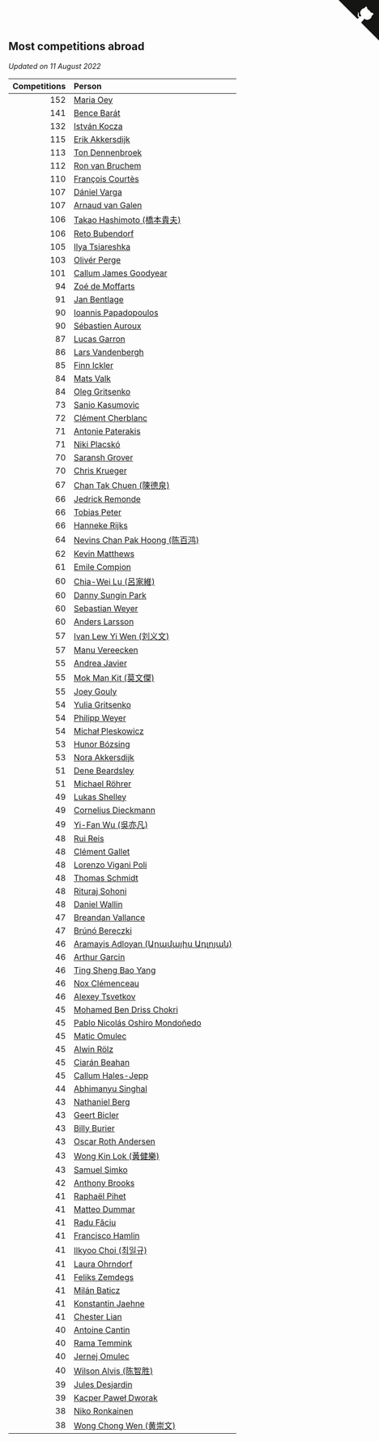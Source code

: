 ## Most competitions abroad

*Updated on 11 August 2022*

| Competitions | Person |
| ---: | :--- |
| 152 | [Maria Oey](https://www.worldcubeassociation.org/persons/2007OEYM01) |
| 141 | [Bence Barát](https://www.worldcubeassociation.org/persons/2008BARA01) |
| 132 | [István Kocza](https://www.worldcubeassociation.org/persons/2005KOCZ01) |
| 115 | [Erik Akkersdijk](https://www.worldcubeassociation.org/persons/2005AKKE01) |
| 113 | [Ton Dennenbroek](https://www.worldcubeassociation.org/persons/2003DENN01) |
| 112 | [Ron van Bruchem](https://www.worldcubeassociation.org/persons/2003BRUC01) |
| 110 | [François Courtès](https://www.worldcubeassociation.org/persons/2008COUR01) |
| 107 | [Dániel Varga](https://www.worldcubeassociation.org/persons/2008VARG01) |
| 107 | [Arnaud van Galen](https://www.worldcubeassociation.org/persons/2006GALE01) |
| 106 | [Takao Hashimoto (橋本貴夫)](https://www.worldcubeassociation.org/persons/2007HASH01) |
| 106 | [Reto Bubendorf](https://www.worldcubeassociation.org/persons/2012BUBE01) |
| 105 | [Ilya Tsiareshka](https://www.worldcubeassociation.org/persons/2012TERE01) |
| 103 | [Olivér Perge](https://www.worldcubeassociation.org/persons/2007PERG01) |
| 101 | [Callum James Goodyear](https://www.worldcubeassociation.org/persons/2012GOOD02) |
| 94 | [Zoé de Moffarts](https://www.worldcubeassociation.org/persons/2010MOFF02) |
| 91 | [Jan Bentlage](https://www.worldcubeassociation.org/persons/2010BENT01) |
| 90 | [Ioannis Papadopoulos](https://www.worldcubeassociation.org/persons/2013PAPA01) |
| 90 | [Sébastien Auroux](https://www.worldcubeassociation.org/persons/2008AURO01) |
| 87 | [Lucas Garron](https://www.worldcubeassociation.org/persons/2006GARR01) |
| 86 | [Lars Vandenbergh](https://www.worldcubeassociation.org/persons/2003VAND01) |
| 85 | [Finn Ickler](https://www.worldcubeassociation.org/persons/2012ICKL01) |
| 84 | [Mats Valk](https://www.worldcubeassociation.org/persons/2007VALK01) |
| 84 | [Oleg Gritsenko](https://www.worldcubeassociation.org/persons/2011GRIT01) |
| 73 | [Sanio Kasumovic](https://www.worldcubeassociation.org/persons/2009KASU01) |
| 72 | [Clément Cherblanc](https://www.worldcubeassociation.org/persons/2014CHER05) |
| 71 | [Antonie Paterakis](https://www.worldcubeassociation.org/persons/2012PATE01) |
| 71 | [Niki Placskó](https://www.worldcubeassociation.org/persons/2008PLAC01) |
| 70 | [Saransh Grover](https://www.worldcubeassociation.org/persons/2014GROV01) |
| 70 | [Chris Krueger](https://www.worldcubeassociation.org/persons/2006KRUE01) |
| 67 | [Chan Tak Chuen (陳德泉)](https://www.worldcubeassociation.org/persons/2007CHUE01) |
| 66 | [Jedrick Remonde](https://www.worldcubeassociation.org/persons/2008REMO01) |
| 66 | [Tobias Peter](https://www.worldcubeassociation.org/persons/2014PETE03) |
| 66 | [Hanneke Rijks](https://www.worldcubeassociation.org/persons/2008RIJK01) |
| 64 | [Nevins Chan Pak Hoong (陈百鸿)](https://www.worldcubeassociation.org/persons/2010CHAN20) |
| 62 | [Kevin Matthews](https://www.worldcubeassociation.org/persons/2010MATT02) |
| 61 | [Emile Compion](https://www.worldcubeassociation.org/persons/2007COMP01) |
| 60 | [Chia-Wei Lu (呂家維)](https://www.worldcubeassociation.org/persons/2007LUCH01) |
| 60 | [Danny Sungin Park](https://www.worldcubeassociation.org/persons/2015PARK13) |
| 60 | [Sebastian Weyer](https://www.worldcubeassociation.org/persons/2010WEYE02) |
| 60 | [Anders Larsson](https://www.worldcubeassociation.org/persons/2003LARS01) |
| 57 | [Ivan Lew Yi Wen (刘义文)](https://www.worldcubeassociation.org/persons/2012WENI01) |
| 57 | [Manu Vereecken](https://www.worldcubeassociation.org/persons/2010VERE01) |
| 55 | [Andrea Javier](https://www.worldcubeassociation.org/persons/2010JAVI01) |
| 55 | [Mok Man Kit (莫文傑)](https://www.worldcubeassociation.org/persons/2009KITM01) |
| 55 | [Joey Gouly](https://www.worldcubeassociation.org/persons/2007GOUL01) |
| 54 | [Yulia Gritsenko](https://www.worldcubeassociation.org/persons/2012SIDO01) |
| 54 | [Philipp Weyer](https://www.worldcubeassociation.org/persons/2010WEYE01) |
| 54 | [Michał Pleskowicz](https://www.worldcubeassociation.org/persons/2009PLES01) |
| 53 | [Hunor Bózsing](https://www.worldcubeassociation.org/persons/2009BOZS01) |
| 53 | [Nora Akkersdijk](https://www.worldcubeassociation.org/persons/2009CHRI03) |
| 51 | [Dene Beardsley](https://www.worldcubeassociation.org/persons/2009BEAR01) |
| 51 | [Michael Röhrer](https://www.worldcubeassociation.org/persons/2009ROHR01) |
| 49 | [Lukas Shelley](https://www.worldcubeassociation.org/persons/2016SHEL03) |
| 49 | [Cornelius Dieckmann](https://www.worldcubeassociation.org/persons/2009DIEC01) |
| 49 | [Yi-Fan Wu (吳亦凡)](https://www.worldcubeassociation.org/persons/2010WUIF01) |
| 48 | [Rui Reis](https://www.worldcubeassociation.org/persons/2015REIS02) |
| 48 | [Clément Gallet](https://www.worldcubeassociation.org/persons/2004GALL02) |
| 48 | [Lorenzo Vigani Poli](https://www.worldcubeassociation.org/persons/2007POLI01) |
| 48 | [Thomas Schmidt](https://www.worldcubeassociation.org/persons/2013SCHM02) |
| 48 | [Rituraj Sohoni](https://www.worldcubeassociation.org/persons/2012SOHO01) |
| 48 | [Daniel Wallin](https://www.worldcubeassociation.org/persons/2013WALL03) |
| 47 | [Breandan Vallance](https://www.worldcubeassociation.org/persons/2007VALL01) |
| 47 | [Brúnó Bereczki](https://www.worldcubeassociation.org/persons/2008BERE01) |
| 46 | [Aramayis Adloyan (Արամայիս Ադլոյան)](https://www.worldcubeassociation.org/persons/2012ADLO01) |
| 46 | [Arthur Garcin](https://www.worldcubeassociation.org/persons/2014GARC27) |
| 46 | [Ting Sheng Bao Yang](https://www.worldcubeassociation.org/persons/2008BAOY01) |
| 46 | [Nox Clémenceau](https://www.worldcubeassociation.org/persons/2015CLEM03) |
| 46 | [Alexey Tsvetkov](https://www.worldcubeassociation.org/persons/2017TSVE02) |
| 45 | [Mohamed Ben Driss Chokri](https://www.worldcubeassociation.org/persons/2015CHOK01) |
| 45 | [Pablo Nicolás Oshiro Mondoñedo](https://www.worldcubeassociation.org/persons/2010MOND01) |
| 45 | [Matic Omulec](https://www.worldcubeassociation.org/persons/2010OMUL02) |
| 45 | [Alwin Rölz](https://www.worldcubeassociation.org/persons/2016ROLZ01) |
| 45 | [Ciarán Beahan](https://www.worldcubeassociation.org/persons/2012BEAH01) |
| 45 | [Callum Hales-Jepp](https://www.worldcubeassociation.org/persons/2012HALE01) |
| 44 | [Abhimanyu Singhal](https://www.worldcubeassociation.org/persons/2013SING12) |
| 43 | [Nathaniel Berg](https://www.worldcubeassociation.org/persons/2012BERG04) |
| 43 | [Geert Bicler](https://www.worldcubeassociation.org/persons/2010BICL01) |
| 43 | [Billy Burier](https://www.worldcubeassociation.org/persons/2014BURI01) |
| 43 | [Oscar Roth Andersen](https://www.worldcubeassociation.org/persons/2008ANDE02) |
| 43 | [Wong Kin Lok (黃健樂)](https://www.worldcubeassociation.org/persons/2014LOKW01) |
| 43 | [Samuel Simko](https://www.worldcubeassociation.org/persons/2016SIMK01) |
| 42 | [Anthony Brooks](https://www.worldcubeassociation.org/persons/2008SEAR01) |
| 41 | [Raphaël Pihet](https://www.worldcubeassociation.org/persons/2011PIHE01) |
| 41 | [Matteo Dummar](https://www.worldcubeassociation.org/persons/2017DUMM01) |
| 41 | [Radu Făciu](https://www.worldcubeassociation.org/persons/2009FACI01) |
| 41 | [Francisco Hamlin](https://www.worldcubeassociation.org/persons/2012HAML01) |
| 41 | [Ilkyoo Choi (최일규)](https://www.worldcubeassociation.org/persons/2008CHOI04) |
| 41 | [Laura Ohrndorf](https://www.worldcubeassociation.org/persons/2009OHRN01) |
| 41 | [Feliks Zemdegs](https://www.worldcubeassociation.org/persons/2009ZEMD01) |
| 41 | [Milán Baticz](https://www.worldcubeassociation.org/persons/2005BATI01) |
| 41 | [Konstantin Jaehne](https://www.worldcubeassociation.org/persons/2015JAEH01) |
| 41 | [Chester Lian](https://www.worldcubeassociation.org/persons/2009LIAN03) |
| 40 | [Antoine Cantin](https://www.worldcubeassociation.org/persons/2010CANT02) |
| 40 | [Rama Temmink](https://www.worldcubeassociation.org/persons/2006TEMM01) |
| 40 | [Jernej Omulec](https://www.worldcubeassociation.org/persons/2010OMUL01) |
| 40 | [Wilson Alvis (陈智胜)](https://www.worldcubeassociation.org/persons/2011ALVI01) |
| 39 | [Jules Desjardin](https://www.worldcubeassociation.org/persons/2010DESJ01) |
| 39 | [Kacper Paweł Dworak](https://www.worldcubeassociation.org/persons/2020DWOR01) |
| 38 | [Niko Ronkainen](https://www.worldcubeassociation.org/persons/2010RONK01) |
| 38 | [Wong Chong Wen (黄崇文)](https://www.worldcubeassociation.org/persons/2014WENW01) |


<a href="https://github.com/jonatanklosko/wca_statistics" class="github-corner" aria-label="View source on Github"><svg width="80" height="80" viewBox="0 0 250 250" style="fill:#151513; color:#fff; position: absolute; top: 0; border: 0; right: 0;" aria-hidden="true"><path d="M0,0 L115,115 L130,115 L142,142 L250,250 L250,0 Z"></path><path d="M128.3,109.0 C113.8,99.7 119.0,89.6 119.0,89.6 C122.0,82.7 120.5,78.6 120.5,78.6 C119.2,72.0 123.4,76.3 123.4,76.3 C127.3,80.9 125.5,87.3 125.5,87.3 C122.9,97.6 130.6,101.9 134.4,103.2" fill="currentColor" style="transform-origin: 130px 106px;" class="octo-arm"></path><path d="M115.0,115.0 C114.9,115.1 118.7,116.5 119.8,115.4 L133.7,101.6 C136.9,99.2 139.9,98.4 142.2,98.6 C133.8,88.0 127.5,74.4 143.8,58.0 C148.5,53.4 154.0,51.2 159.7,51.0 C160.3,49.4 163.2,43.6 171.4,40.1 C171.4,40.1 176.1,42.5 178.8,56.2 C183.1,58.6 187.2,61.8 190.9,65.4 C194.5,69.0 197.7,73.2 200.1,77.6 C213.8,80.2 216.3,84.9 216.3,84.9 C212.7,93.1 206.9,96.0 205.4,96.6 C205.1,102.4 203.0,107.8 198.3,112.5 C181.9,128.9 168.3,122.5 157.7,114.1 C157.9,116.9 156.7,120.9 152.7,124.9 L141.0,136.5 C139.8,137.7 141.6,141.9 141.8,141.8 Z" fill="currentColor" class="octo-body"></path></svg></a><style>.github-corner:hover .octo-arm{animation:octocat-wave 560ms ease-in-out}@keyframes octocat-wave{0%,100%{transform:rotate(0)}20%,60%{transform:rotate(-25deg)}40%,80%{transform:rotate(10deg)}}@media (max-width:500px){.github-corner:hover .octo-arm{animation:none}.github-corner .octo-arm{animation:octocat-wave 560ms ease-in-out}}</style>
